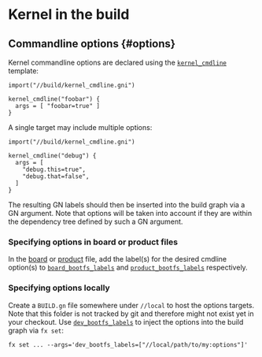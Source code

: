 # Kernel in the build

## Commandline options {#options}

Kernel commandline options are declared using the
[`kernel_cmdline`](/build/zbi/kernel_cmdline.gni) template:

```gn
import("//build/kernel_cmdline.gni")

kernel_cmdline("foobar") {
  args = [ "foobar=true" ]
}
```

A single target may include multiple options:

```gn
import("//build/kernel_cmdline.gni")

kernel_cmdline("debug") {
  args = [
    "debug.this=true",
    "debug.that=false",
  ]
}
```

The resulting GN labels should then be inserted into the build graph via a GN
argument. Note that options will be taken into account if they are within the
dependency tree defined by such a GN argument.

### Specifying options in board or product files

In the [board](/boards) or [product](/products) file, add the label(s) for the
desired cmdline option(s) to [`board_bootfs_labels`](/build/board.gni) and
[`product_bootfs_labels`](/build/product.gni) respectively.

### Specifying options locally

Create a `BUILD.gn` file somewhere under `//local` to host the options targets.
Note that this folder is not tracked by git and therefore might not exist yet in
your checkout.
Use [`dev_bootfs_labels`](/build/dev.gni) to inject the options into the build
graph via `fx set`:

```posix-terminal
fx set ... --args='dev_bootfs_labels=["//local/path/to/my:options"]'
```
